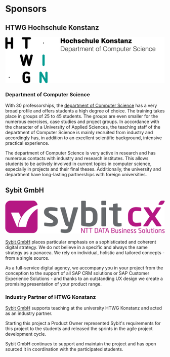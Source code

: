 # Sponsors

## HTWG Hochschule Konstanz 


![HTWG Konstanz Logo](./img/HTWG_IN_en_Markenzeichen_desktop_pos.svg)

### Department of Computer Science

With 30 professorships, the 
[department of Computer Science](https://www.htwg-konstanz.de/en/the-university/departments/computer-science/overview/) 
has a very broad profile and offers students a high degree of choice. The training takes place in groups of 25 to 45 
students. The groups are even smaller for the numerous exercises, case studies and project groups. In accordance with 
the character of a University of Applied Sciences, the teaching staff of the department of Computer Science is mainly
recruited from industry and accordingly has, in addition to an excellent scientific background, intensive practical 
experience.

The department of Computer Science is very active in research and has numerous contacts with industry and 
research institutes. This allows students to be actively involved in current topics in computer science, especially 
in projects and their final theses. Additionally, the university and department have long-lasting partnerships with 
foreign universities.

## Sybit GmbH

![Sybit Logo](./img/Sybit-NTT-Logo-RGB.svg)

[Sybit GmbH](https://www.sybit.de) places particular emphasis on a sophisticated and coherent digital strategy. 
We do not believe in a specific and always the same strategy as a panacea. We rely on individual, holistic and 
tailored concepts - from a single source.

As a full-service digital agency, we accompany you in your project from the conception to the support of all 
SAP CRM solutions or SAP Customer Experience Solutions - and thanks to an outstanding UX design we create a 
promising presentation of your product range.

### Industry Partner of HTWG Konstanz

[Sybit GmbH](https://www.sybit.de) supports teaching at the university HTWG Konstanz and 
acted as an industry partner. 

Starting this project a Product Owner represented Sybit's requirements for this project
to the students and released the sprints in the agile project development cycle.

Sybit GmbH continues to support and maintain the project and has open sourced it in coordination with the 
participated students.
